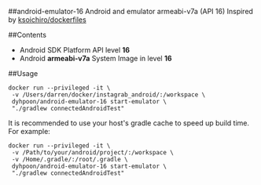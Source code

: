 ##android-emulator-16
Android and emulator armeabi-v7a (API 16)
Inspired by [ksoichiro/dockerfiles](https://github.com/ksoichiro/dockerfiles/tree/master/android-emulator)

##Contents
* Android SDK Platform API level **16**
* Android **armeabi-v7a** System Image in level **16**

##Usage
```
docker run --privileged -it \
 -v /Users/darren/docker/instagrab_android/:/workspace \
 dyhpoon/android-emulator-16 start-emulator \
 "./gradlew connectedAndroidTest"
```

It is recommended to use your host's gradle cache to speed up build time. For example:

```
docker run --privileged -it \
 -v /Path/to/your/android/project/:/workspace \
 -v /Home/.gradle/:/root/.gradle \ 
 dyhpoon/android-emulator-16 start-emulator \
 "./gradlew connectedAndroidTest"
```
